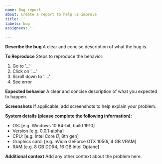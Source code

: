 ```yaml
---
name: Bug report
about: Create a report to help us improve
title: ''
labels: bug
assignees: ''

---
```


**Describe the bug**
A clear and concise description of what the bug is.

**To Reproduce**
Steps to reproduce the behavior:
1. Go to '...'
2. Click on '....'
3. Scroll down to '....'
4. See error

**Expected behavior**
A clear and concise description of what you expected to happen.

**Screenshots**
If applicable, add screenshots to help explain your problem.

**System details (please complete the following information):**
 - OS: [e.g. Windows 10 64-bit, build 1910]
 - Version [e.g. 0.0.1-alpha]
 - CPU: [e.g. Intel Core i7, 8th gen]
 - Graphics card: [e.g. nVidia GeForce GTX 1050i, 4 GB VRAM]
 - RAM [e.g. 8 GB DDR4, 16 GB Intel Optane]

**Additional context**
Add any other context about the problem here.
